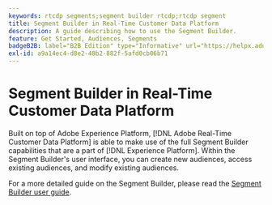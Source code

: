 ```yaml
---
keywords: rtcdp segments;segment builder rtcdp;rtcdp segment
title: Segment Builder in Real-Time Customer Data Platform
description: A guide describing how to use the Segment Builder.
feature: Get Started, Audiences, Segments
badgeB2B: label="B2B Edition" type="Informative" url="https://helpx.adobe.com/legal/product-descriptions/real-time-customer-data-platform-b2b-edition-prime-and-ultimate-packages.html newtab=true"
exl-id: a9a14ec4-d8e2-48b2-882f-5afd0cb06b71
---
```

# Segment Builder in Real-Time Customer Data Platform

Built on top of Adobe Experience Platform, [!DNL Adobe Real-Time Customer Data Platform] is able to make use of the full Segment Builder capabilities that are a part of [!DNL Experience Platform]. Within the Segment Builder's user interface, you can create new audiences, access existing audiences, and modify existing audiences. 

For a more detailed guide on the Segment Builder, please read the [Segment Builder user guide](../../segmentation/ui/segment-builder.md).
